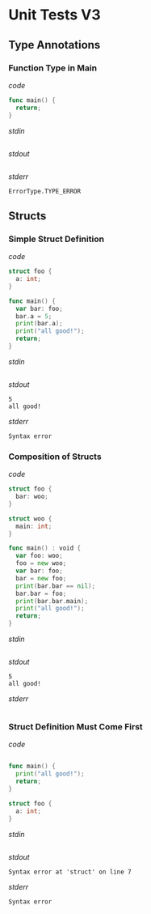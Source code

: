 # Unit Tests V3

## Type Annotations

### Function Type in Main

*code*
```go
func main() {
  return;
}
```

*stdin*
```
```

*stdout*
```
```

*stderr*
```
ErrorType.TYPE_ERROR
```

## Structs

### Simple Struct Definition

*code*
```go
struct foo {
  a: int;
}

func main() {
  var bar: foo;
  bar.a = 5;
  print(bar.a);
  print("all good!");
  return;
}
```

*stdin*
```
```

*stdout*
```
5
all good!
```

*stderr*
```
Syntax error
```

### Composition of Structs

*code*
```go
struct foo {
  bar: woo;
}

struct woo {
  main: int;
}

func main() : void {
  var foo: woo;
  foo = new woo;
  var bar: foo;
  bar = new foo;
  print(bar.bar == nil);
  bar.bar = foo;
  print(bar.bar.main);
  print("all good!");
  return;
}
```

*stdin*
```
```

*stdout*
```
5
all good!
```

*stderr*
```
```

### Struct Definition Must Come First

*code*
```go

func main() {
  print("all good!");
  return;
}

struct foo {
  a: int;
}
```

*stdin*
```
```

*stdout*
```
Syntax error at 'struct' on line 7
```

*stderr*
```
Syntax error
```
